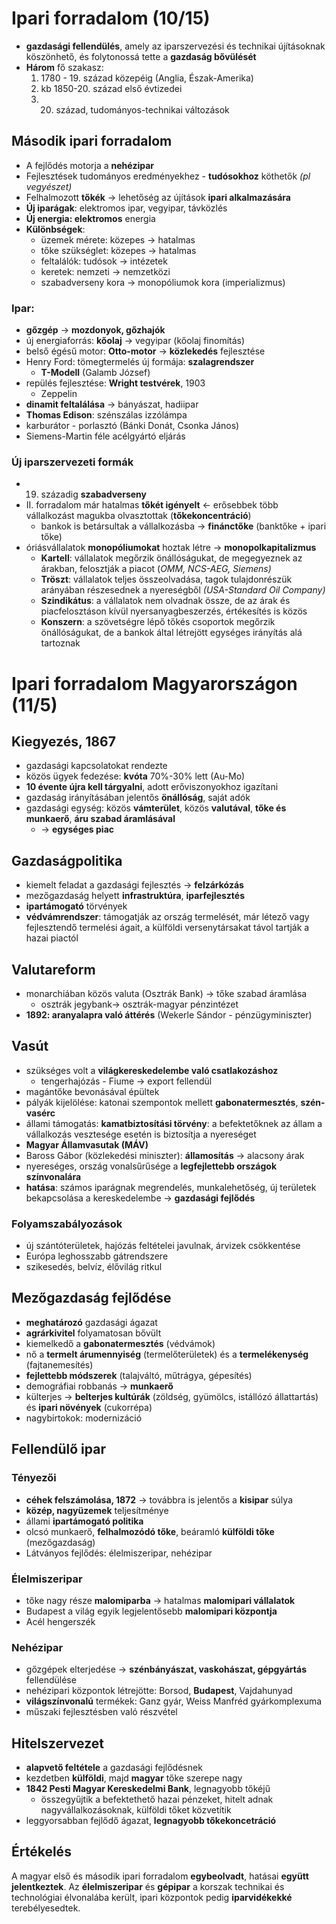 # Ipari forradalom (10/15)
- **gazdasági fellendülés**, amely az iparszervezési és technikai újításoknak köszönhető, és folytonossá tette a **gazdaság bővülését**
- **Három** fő szakasz:
    1. 1780 - 19. század közepéig (Anglia, Észak-Amerika)
    2. kb 1850-20. század első évtizedei
    3. 20. század, tudományos-technikai változások
## Második ipari forradalom
- A fejlődés motorja a **nehézipar**
- Fejlesztések tudományos eredményekhez - **tudósokhoz** köthetők _(pl vegyészet)_
- Felhalmozott **tőkék** → lehetőség az újítások **ipari alkalmazására**
- **Új iparágak**: elektromos ipar, vegyipar, távközlés
- **Új energia: elektromos** energia
- **Különbségek**:
    - üzemek mérete: közepes → hatalmas
    - tőke szükséglet: közepes → hatalmas
    - feltalálók: tudósok → intézetek
    - keretek: nemzeti → nemzetközi
    - szabadverseny kora → monopóliumok kora (imperializmus)
### Ipar:
- **gőzgép** → **mozdonyok, gőzhajók**
- új energiaforrás: **kőolaj** → vegyipar (kőolaj finomítás)
- belső égésű motor: **Otto-motor** → **közlekedés** fejlesztése
- Henry Ford: tömegtermelés új formája: **szalagrendszer**
    - **T-Modell** (Galamb József)
- repülés fejlesztése: **Wright testvérek**, 1903
    - Zeppelin
- **dinamit feltalálása** → bányászat, hadiipar
- **Thomas Edison**: szénszálas izzólámpa
- karburátor - porlasztó (Bánki Donát, Csonka János)
- Siemens-Martin féle acélgyártó eljárás
### Új iparszervezeti formák
- 19. századig **szabadverseny**
- II. forradalom már hatalmas **tőkét igényelt** ← erősebbek több vállalkozást magukba olvasztottak (**tőkekoncentráció**)
    - bankok is betársultak a vállalkozásba → **finánctőke** (banktőke + ipari tőke)
- óriásvállalatok **monopóliumokat** hoztak létre → **monopolkapitalizmus**
    - **Kartell**: vállalatok megőrzik önállóságukat, de megegyeznek az árakban, felosztják a piacot (_OMM, NCS-AEG, Siemens)_
    - **Tröszt**: vállalatok teljes összeolvadása, tagok tulajdonrészük arányában részesednek a nyereségből _(USA-Standard Oil Company)_
    - **Szindikátus**: a vállalatok nem olvadnak össze, de az árak és piacfelosztáson kívül nyersanyagbeszerzés, értékesítés is közös
    - **Konszern**: a szövetségre lépő tőkés csoportok megőrzik önállóságukat, de a bankok által létrejött egységes irányítás alá tartoznak
# Ipari forradalom Magyarországon (11/5)
## Kiegyezés, 1867
- gazdasági kapcsolatokat rendezte
- közös ügyek fedezése: **kvóta** 70%-30% lett (Au-Mo)
- **10 évente újra kell tárgyalni**, adott erőviszonyokhoz igazítani
- gazdaság irányításában jelentős **önállóság**, saját adók
- gazdasági egység: közös **vámterület**, közös **valutával**, **tőke és munkaerő**, **áru szabad áramlásával**
    - → **egységes piac**
## Gazdaságpolitika
- kiemelt feladat a gazdasági fejlesztés → **felzárkózás**
- mezőgazdaság helyett **infrastruktúra**, **iparfejlesztés**
- **ipartámogató** törvények
- **védvámrendszer**: támogatják az ország termelését, már létező vagy fejlesztendő termelési ágait, a külföldi versenytársakat távol tartják a hazai piactól
## Valutareform
- monarchiában közös valuta (Osztrák Bank) → tőke szabad áramlása
    - osztrák jegybank→ osztrák-magyar pénzintézet
- **1892: aranyalapra való áttérés** (Wekerle Sándor - pénzügyminiszter)
## Vasút
- szükséges volt a **világkereskedelembe való csatlakozáshoz**
    - tengerhajózás - Fiume → export fellendül
- magántőke bevonásával épültek
- pályák kijelölése: katonai szempontok mellett **gabonatermesztés**, **szén-vasérc**
- állami támogatás: **kamatbiztosítási törvény**: a befektetőknek az állam a vállalkozás vesztesége esetén is biztosítja a nyereséget
- **Magyar Államvasutak (MÁV)**
- Baross Gábor (közlekedési miniszter): **államosítás** → alacsony árak
- nyereséges, ország vonalsűrűsége a **legfejlettebb országok színvonalára**
- **hatása**: számos iparágnak megrendelés, munkalehetőség, új területek bekapcsolása a kereskedelembe → **gazdasági fejlődés**
### Folyamszabályozások
- új szántóterületek, hajózás feltételei javulnak, árvizek csökkentése
- Európa leghosszabb gátrendszere
- szikesedés, belvíz, élővilág ritkul
## Mezőgazdaság fejlődése
- **meghatározó** gazdasági ágazat
- **agrárkivitel** folyamatosan bővült
- kiemelkedő a **gabonatermesztés** (védvámok)
- nő a **termelt árumennyiség** (termelőterületek) és a **termelékenység** (fajtanemesítés)
- **fejlettebb módszerek** (talajváltó, műtrágya, gépesítés)
- demográfiai robbanás → **munkaerő**
- külterjes → **belterjes kultúrák** (zöldség, gyümölcs, istállózó állattartás) és **ipari növények** (cukorrépa)
- nagybirtokok: modernizáció
## Fellendülő ipar
### Tényezői
- **céhek felszámolása, 1872** → továbbra is jelentős a **kisipar** súlya
- **közép, nagyüzemek** teljesítménye
- állami **ipartámogató politika**
- olcsó munkaerő, **felhalmozódó tőke**, beáramló **külföldi tőke** (mezőgazdaság)
- Látványos fejlődés: élelmiszeripar, nehézipar
### Élelmiszeripar
- tőke nagy része **malomiparba** → hatalmas **malomipari vállalatok**
- Budapest a világ egyik legjelentősebb **malomipari központja**
- Acél hengerszék
### Nehézipar
- gőzgépek elterjedése → **szénbányászat, vaskohászat, gépgyártás** fellendülése
- nehézipari központok létrejötte: Borsod, **Budapest**, Vajdahunyad
- **világszínvonalú** termékek: Ganz gyár, Weiss Manfréd gyárkomplexuma
- műszaki fejlesztésben való részvétel
## Hitelszervezet
- **alapvető feltétele** a gazdasági fejlődésnek
- kezdetben **külföldi**, majd **magyar** tőke szerepe nagy
- **1842 Pesti Magyar Kereskedelmi Bank**, legnagyobb tőkéjű
    - összegyűjtik a befektethető hazai pénzeket, hitelt adnak nagyvállalkozásoknak, külföldi tőket közvetítik
- leggyorsabban fejlődő ágazat, **legnagyobb tőkekoncetráció**
## Értékelés
A magyar első és második ipari forradalom **egybeolvadt**, hatásai **együtt jelentkeztek**. Az **élelmiszeripar** és **gépipar** a korszak technikai és technológiai élvonalába került, ipari központok pedig **iparvidékekké** terebélyesedtek.